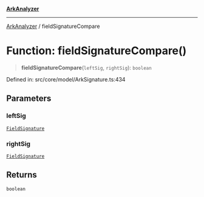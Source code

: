 [**ArkAnalyzer**](../README.md)

***

[ArkAnalyzer](../globals.md) / fieldSignatureCompare

# Function: fieldSignatureCompare()

> **fieldSignatureCompare**(`leftSig`, `rightSig`): `boolean`

Defined in: src/core/model/ArkSignature.ts:434

## Parameters

### leftSig

[`FieldSignature`](../classes/FieldSignature.md)

### rightSig

[`FieldSignature`](../classes/FieldSignature.md)

## Returns

`boolean`
